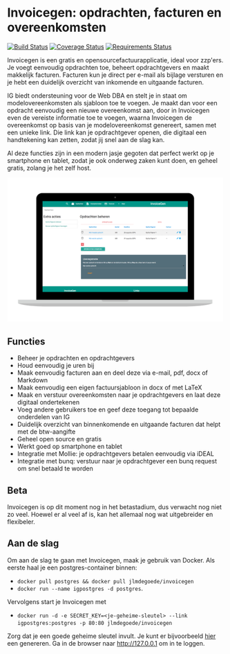 # Invoicegen: opdrachten, facturen en overeenkomsten

[![Build Status](https://travis-ci.org/jlmdegoede/Invoicegen.svg?branch=master)](https://travis-ci.org/jlmdegoede/Invoicegen)
[![Coverage Status](https://coveralls.io/repos/github/jlmdegoede/Invoicegen/badge.svg?branch=master)](https://coveralls.io/github/jlmdegoede/Invoicegen?branch=master)
[![Requirements Status](https://requires.io/github/jlmdegoede/Invoicegen/requirements.svg?branch=master)](https://requires.io/github/jlmdegoede/Invoicegen/requirements/?branch=master)

Invoicegen is een gratis en opensourcefactuurapplicatie, ideal voor zzp'ers. Je voegt eenvoudig opdrachten toe, beheert opdrachtgevers en maakt makkelijk facturen. Facturen kun je direct per e-mail als bijlage versturen en je hebt een duidelijk overzicht van inkomende en uitgaande facturen. 

IG biedt ondersteuning voor de Web DBA en stelt je in staat om modelovereenkomsten als sjabloon toe te voegen. Je maakt dan voor een opdracht eenvoudig een nieuwe overeenkomst aan, door in Invoicegen even de vereiste informatie toe te voegen, waarna Invoicegen de overeenkomst op basis van je modelovereenkomst genereert, samen met een unieke link. Die link kan je opdrachtgever openen, die digitaal een handtekening kan zetten, zodat jij snel aan de slag kan.

Al deze functies zijn in een modern jasje gegoten dat perfect werkt op je smartphone en tablet, zodat je ook onderweg zaken kunt doen, en geheel gratis, zolang je het zelf host.

<img src='docs/images/mac-index.png' width=500px />

## Functies
- Beheer je opdrachten en opdrachtgevers
- Houd eenvoudig je uren bij
- Maak eenvoudig facturen aan en deel deze via e-mail, pdf, docx of Markdown
- Maak eenvoudig een eigen factuursjabloon in docx of met LaTeX
- Maak en verstuur overeenkomsten naar je opdrachtgevers en laat deze digitaal ondertekenen
- Voeg andere gebruikers toe en geef deze toegang tot bepaalde onderdelen van IG
- Duidelijk overzicht van binnenkomende en uitgaande facturen dat helpt met de btw-aangifte
- Geheel open source en gratis
- Werkt goed op smartphone en tablet
- Integratie met Mollie: je opdrachtgevers betalen eenvoudig via iDEAL
- Integratie met bunq: verstuur naar je opdrachtgever een bunq request om snel betaald te worden

## Beta
Invoicegen is op dit moment nog in het betastadium, dus verwacht nog niet zo veel. Hoewel er al veel af is, kan het allemaal nog wat uitgebreider en flexibeler.

## Aan de slag
Om aan de slag te gaan met Invoicegen, maak je gebruik van Docker. Als eerste haal je een postgres-container binnen:

- `docker pull postgres && docker pull jlmdegoede/invoicegen`
- `docker run --name igpostgres -d postgres`.

Vervolgens start je Invoicegen met 
- `docker run -d -e SECRET_KEY=<je-geheime-sleutel> --link igpostgres:postgres -p 80:80 jlmdegoede/invoicegen`

Zorg dat je een goede geheime sleutel invult. Je kunt er bijvoorbeeld [hier](http://www.miniwebtool.com/django-secret-key-generator/) een genereren.
Ga in de browser naar http://127.0.0.1 om in te loggen.